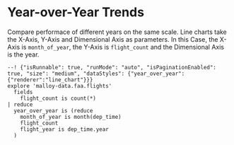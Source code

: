 # Year-over-Year Trends

Compare performace of different years on the same scale.  Line charts take the X-Axis, Y-Axis and Dimensional Axis as parameters.
In this Case, the X-Axis is `month_of_year`, the Y-Axis is `flight_count` and the Dimensional Axis is the year.

```malloy
--! {"isRunnable": true, "runMode": "auto", "isPaginationEnabled": true, "size": "medium", "dataStyles": {"year_over_year":{"renderer":"line_chart"}}}
explore 'malloy-data.faa.flights'
  fields
    flight_count is count(*)
| reduce
  year_over_year is (reduce
    month_of_year is month(dep_time)
    flight_count
    flight_year is dep_time.year
  )
```
